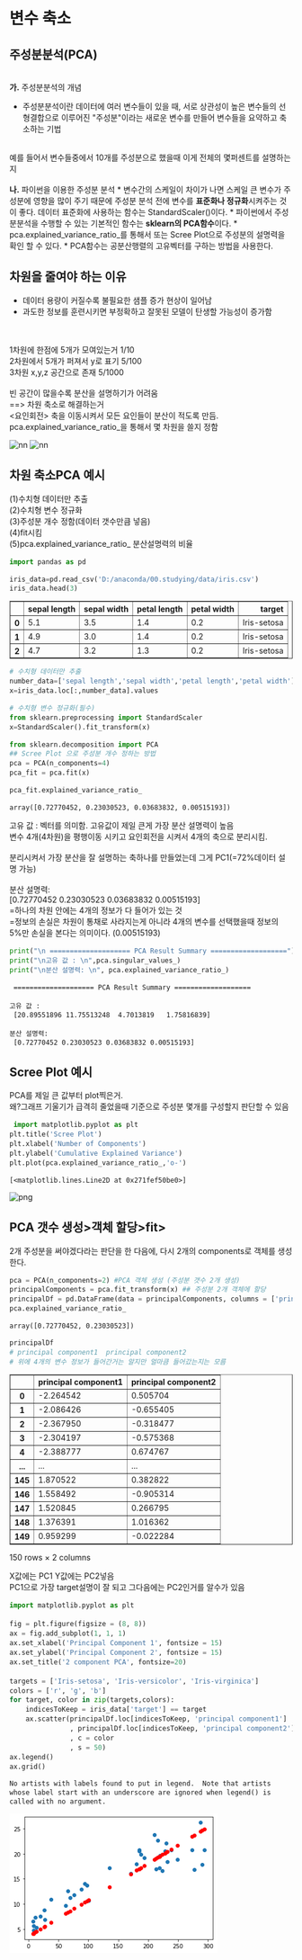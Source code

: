#  변수 축소 
## 주성분분석(PCA)
<br>
<b>가.</b> 주성분분석의 개념<br>

* 주성분분석이란 데이터에 여러 변수들이 있을 때, 서로 상관성이 높은 변수들의 선형결합으로 이루어진 "주성분"이라는 새로운 변수를 만들어 변수들을 요약하고 축소하는 기법 
<br>
예를 들어서 변수들중에서 10개를 주성분으로 했을때 이게 전체의 몇퍼센트를 설명하는지 
<br>
<br>
<b>나.</b>  파이썬을 이용한 주성분 분석
* 변수간의 스케일이 차이가 나면 스케일 큰 변수가 주성분에 영향을 많이 주기 때문에 주성분 분석 전에 변수를 <b>표준화나 
  정규화</b>시켜주는 것이 좋다. 데이터 표준화에 사용하는 함수는 StandardScaler()이다. 
* 파이썬에서 주성분분석을 수행할 수 있는 기본적인 함수는 <b>sklearn의 PCA함수</b>이다. 
* pca.explained_variance_ratio_를 통해서 또는 Scree Plot으로 주성분의 설명력을 확인 할 수 있다. 
* PCA함수는 공분산행렬의 고유벡터를 구하는 방법을 사용한다. 


## 차원을 줄여야 하는 이유 
* 데이터 용량이 커질수록 불필요한 샘플 증가 현상이 일어남 
* 과도한 정보를 훈련시키면 부정확하고 잘못된 모델이 탄생할 가능성이 증가함 
<br>
<br>
1차원에 한점에 5개가 모여있는거 1/10 <br>
2차원에서 5개가 퍼져서 y로 표기 5/100<br>
3차원 x,y,z 공간으로 존재 5/1000
<br>
<br>
빈 공간이 많을수록 분산을 설명하기가 어려움<br>
==> 차원 축소로 해결하는거 <br> 
<요인회전> 축을 이동시켜서 모든 요인들이 분산이 적도록 만듬. <br>
pca.explained_variance_ratio_을 통해서 몇 차원을 쓸지 정함 

![nn](curse.jpg)
![nn](yz.png)

## 차원 축소PCA 예시 

(1)수치형 데이터만 추출<br>
(2)수치형 변수 정규화<br>
(3)주성분 개수 정함(데이터 갯수만큼 넣음)<br>
(4)fit시킴 <br>
(5)pca.explained_variance_ratio_ 분산설명력의 비율<br>


```python
import pandas as pd
```


```python
iris_data=pd.read_csv('D:/anaconda/00.studying/data/iris.csv')
iris_data.head(3)
```




<div>
<style scoped>
    .dataframe tbody tr th:only-of-type {
        vertical-align: middle;
    }

    .dataframe tbody tr th {
        vertical-align: top;
    }

    .dataframe thead th {
        text-align: right;
    }
</style>
<table border="1" class="dataframe">
  <thead>
    <tr style="text-align: right;">
      <th></th>
      <th>sepal length</th>
      <th>sepal width</th>
      <th>petal length</th>
      <th>petal width</th>
      <th>target</th>
    </tr>
  </thead>
  <tbody>
    <tr>
      <th>0</th>
      <td>5.1</td>
      <td>3.5</td>
      <td>1.4</td>
      <td>0.2</td>
      <td>Iris-setosa</td>
    </tr>
    <tr>
      <th>1</th>
      <td>4.9</td>
      <td>3.0</td>
      <td>1.4</td>
      <td>0.2</td>
      <td>Iris-setosa</td>
    </tr>
    <tr>
      <th>2</th>
      <td>4.7</td>
      <td>3.2</td>
      <td>1.3</td>
      <td>0.2</td>
      <td>Iris-setosa</td>
    </tr>
  </tbody>
</table>
</div>




```python
# 수치형 데이터만 추출
number_data=['sepal length','sepal width','petal length','petal width']
x=iris_data.loc[:,number_data].values
```


```python
# 수치형 변수 정규화(필수)
from sklearn.preprocessing import StandardScaler
x=StandardScaler().fit_transform(x)
```


```python
from sklearn.decomposition import PCA
## Scree Plot 으로 주성분 개수 정하는 방법 
pca = PCA(n_components=4)
pca_fit = pca.fit(x)
```


```python
pca_fit.explained_variance_ratio_
```




    array([0.72770452, 0.23030523, 0.03683832, 0.00515193])



고유 값 : 벡터를 의미함. 고유값이 제일 큰게 가장 분산 설명력이 높음 <br>
변수 4개(4차원)을 평행이동 시키고 요인회전을 시켜서 4개의 축으로 분리시킴.<br>
<br>
분리시켜서 가장 분산을 잘 설명하는 축하나를 만들었는데 그게 PC1(=72%데이터 설명 가능)<br>
<br>
분산 설명력: <br>
 [0.72770452 0.23030523 0.03683832 0.00515193]<br>
 =하나의 차원 안에는 4개의 정보가 다 들어가 있는 것<br>
 =정보의 손실은 차원이 통채로 사라지는게 아니라 4개의 변수를 선택했을때 정보의 5%만 손실을 본다는 의미이다. (0.00515193)


```python
print("\n ==================== PCA Result Summary ===================")
print("\n고유 값 : \n",pca.singular_values_)
print("\n분산 설명력: \n", pca.explained_variance_ratio_)
```

    
     ==================== PCA Result Summary ===================
    
    고유 값 : 
     [20.89551896 11.75513248  4.7013819   1.75816839]
    
    분산 설명력: 
     [0.72770452 0.23030523 0.03683832 0.00515193]
    

## Scree Plot 예시
PCA를 제일 큰 값부터 plot찍은거. <br>
왜?그래프 기울기가 급격히 줄었을때 기준으로 주성분 몇개를 구성할지 판단할 수 있음 <br>


```python
 import matplotlib.pyplot as plt
plt.title('Scree Plot')
plt.xlabel('Number of Components')
plt.ylabel('Cumulative Explained Variance')
plt.plot(pca.explained_variance_ratio_,'o-')
```




    [<matplotlib.lines.Line2D at 0x271fef50be0>]




    
![png](output_12_1.png)
    


## PCA 갯수 생성>객체 할당>fit>
2개 주성분을 써야겠다라는 판단을 한 다음에, 다시 2개의 components로 객체를 생성한다. 


```python
pca = PCA(n_components=2) #PCA 객체 생성 (주성분 갯수 2개 생성)
principalComponents = pca.fit_transform(x) ## 주성분 2개 객체에 할당 
principalDf = pd.DataFrame(data = principalComponents, columns = ['principal component1', 'principal component2']) 
pca.explained_variance_ratio_
```




    array([0.72770452, 0.23030523])




```python
principalDf
# principal component1	principal component2
# 위에 4개의 변수 정보가 들어간거는 알지만 얼마큼 들어갔는지는 모름
```




<div>
<style scoped>
    .dataframe tbody tr th:only-of-type {
        vertical-align: middle;
    }

    .dataframe tbody tr th {
        vertical-align: top;
    }

    .dataframe thead th {
        text-align: right;
    }
</style>
<table border="1" class="dataframe">
  <thead>
    <tr style="text-align: right;">
      <th></th>
      <th>principal component1</th>
      <th>principal component2</th>
    </tr>
  </thead>
  <tbody>
    <tr>
      <th>0</th>
      <td>-2.264542</td>
      <td>0.505704</td>
    </tr>
    <tr>
      <th>1</th>
      <td>-2.086426</td>
      <td>-0.655405</td>
    </tr>
    <tr>
      <th>2</th>
      <td>-2.367950</td>
      <td>-0.318477</td>
    </tr>
    <tr>
      <th>3</th>
      <td>-2.304197</td>
      <td>-0.575368</td>
    </tr>
    <tr>
      <th>4</th>
      <td>-2.388777</td>
      <td>0.674767</td>
    </tr>
    <tr>
      <th>...</th>
      <td>...</td>
      <td>...</td>
    </tr>
    <tr>
      <th>145</th>
      <td>1.870522</td>
      <td>0.382822</td>
    </tr>
    <tr>
      <th>146</th>
      <td>1.558492</td>
      <td>-0.905314</td>
    </tr>
    <tr>
      <th>147</th>
      <td>1.520845</td>
      <td>0.266795</td>
    </tr>
    <tr>
      <th>148</th>
      <td>1.376391</td>
      <td>1.016362</td>
    </tr>
    <tr>
      <th>149</th>
      <td>0.959299</td>
      <td>-0.022284</td>
    </tr>
  </tbody>
</table>
<p>150 rows × 2 columns</p>
</div>



X값에는 PC1 Y값에는 PC2넣음 <br>
PC1으로 가장 target설명이 잘 되고 그다음에는 PC2인거를 알수가 있음 


```python
import matplotlib.pyplot as plt

fig = plt.figure(figsize = (8, 8))
ax = fig.add_subplot(1, 1, 1)
ax.set_xlabel('Principal Component 1', fontsize = 15)
ax.set_ylabel('Principal Component 2', fontsize = 15)
ax.set_title('2 component PCA', fontsize=20)

targets = ['Iris-setosa', 'Iris-versicolor', 'Iris-virginica']
colors = ['r', 'g', 'b']
for target, color in zip(targets,colors):
    indicesToKeep = iris_data['target'] == target
    ax.scatter(principalDf.loc[indicesToKeep, 'principal component1']
               , principalDf.loc[indicesToKeep, 'principal component2']
               , c = color
               , s = 50)
ax.legend()
ax.grid()
```

    No artists with labels found to put in legend.  Note that artists whose label start with an underscore are ignored when legend() is called with no argument.
    


    
![png](output_17_1.png)
    

